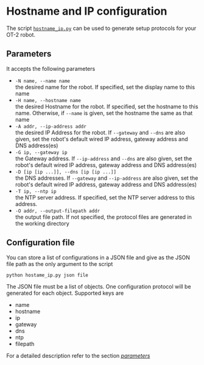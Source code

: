 # Hostname and IP configuration
The script [`hostname_ip.py`](hostname_ip.py) can be used to generate setup protocols for your OT-2 robot.

## Parameters
It accepts the following parameters
- `-N name, --name name`  
  the desired name for the robot. If specified, set the display name to this name
- `-H name, --hostname name`  
  the desired Hostname for the robot. If specified, set the hostname to this name. Otherwise, if `--name` is given, set the hostname the same as that name 
- `-A addr, --ip-address addr`  
  the desired IP Address for the robot. If `--gateway` and `--dns` are also given, set the robot's default wired IP address, gateway address and DNS address(es)
- `-G ip, --gateway ip`  
  the Gateway address.  If `--ip-address` and `--dns` are also given, set the robot's default wired IP address, gateway address and DNS address(es)
- `-D [ip [ip ...]], --dns [ip [ip ...]]`  
  the DNS addresses.  If `--gateway` and `--ip-address` are also given, set the robot's default wired IP address, gateway address and DNS address(es)
- `-T ip, --ntp ip`  
  the NTP server address. If specified, set the NTP server address to this address.
- `-O addr, --output-filepath addr`  
  the output file path. If not specified, the protocol files are generated in the working directory

## Configuration file
You can store a list of configurations in a JSON file and give as the JSON file path as the only argument to the script
```
python hostame_ip.py json file
```
The JSON file must be a list of objects.
One configuration protocol will be generated for each object.
Supported keys are
- name
- hostname
- ip
- gateway
- dns
- ntp
- filepath

For a detailed description refer to the section [*parameters*](#parameters)
